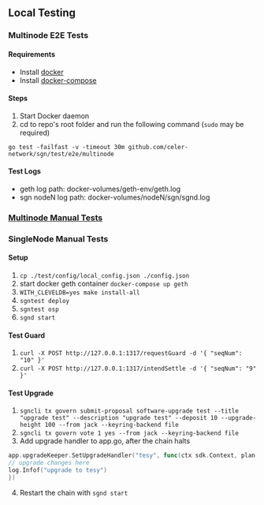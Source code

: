 ## Local Testing

### Multinode E2E Tests

#### Requirements

- Install [docker](https://docs.docker.com/install/)
- Install [docker-compose](https://docs.docker.com/compose/install/)

#### Steps

1. Start Docker daemon
2. cd to repo's root folder and run the following command (`sudo` may be required)

```shellscript
go test -failfast -v -timeout 30m github.com/celer-network/sgn/test/e2e/multinode
```

#### Test Logs

- geth log path: docker-volumes/geth-env/geth.log
- sgn nodeN log path: docker-volumes/nodeN/sgn/sgnd.log

### [Multinode Manual Tests](./e2e/manual/README.md)

### SingleNode Manual Tests

#### Setup

1. `cp ./test/config/local_config.json ./config.json`
2. start docker geth container `docker-compose up geth`
3. `WITH_CLEVELDB=yes make install-all`
4. `sgntest deploy`
5. `sgntest osp`
6. `sgnd start`

#### Test Guard

1. `curl -X POST http://127.0.0.1:1317/requestGuard -d '{ "seqNum": "10" }'`
2. `curl -X POST http://127.0.0.1:1317/intendSettle -d '{ "seqNum": "9" }'`

#### Test Upgrade

1. `sgncli tx govern submit-proposal software-upgrade test --title "upgrade test" --description "upgrade test" --deposit 10 --upgrade-height 100 --from jack --keyring-backend file`
2. `sgncli tx govern vote 1 yes --from jack --keyring-backend file`
3. Add upgrade handler to app.go, after the chain halts

```go
app.upgradeKeeper.SetUpgradeHandler("tesy", func(ctx sdk.Context, plan upgrade.Plan) {
// upgrade changes here
log.Infof("upgrade to tesy")
})
```

4. Restart the chain with `sgnd start`